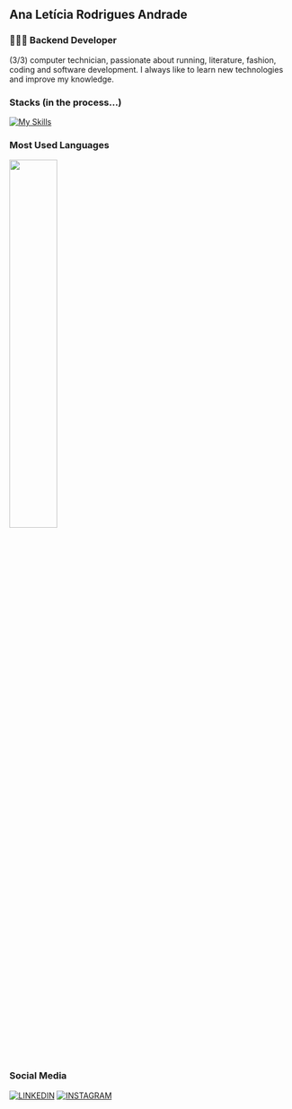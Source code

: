 ## Ana Letícia Rodrigues Andrade

### 👩🏻‍💻 Backend Developer
(3/3) computer technician, passionate about running, literature, fashion, coding and software development. I always like to learn new technologies and improve my knowledge.

### Stacks (in the process...)
[![My Skills](https://skillicons.dev/icons?i=py,flask,fastapi,postman,postgres,mongodb,git)](https://skillicons.dev)

### Most Used Languages
<p align="left">
  <img width="41%" src="https://github-readme-stats.vercel.app/api/top-langs/?username=leticiaandrade-ar&layout=compact&hide_border=true&title_color=00ff99&text_color=ffffff&bg_color=0d1117" />
</p>

### Social Media
[![LINKEDIN](https://go-skill-icons.vercel.app/api/icons?i=linkedin)](https://www.linkedin.com/in/let%C3%ADcia-andrade-b11339380/)
[![INSTAGRAM](https://skillicons.dev/icons?i=instagram)](https://www.instagram.com/leandrde_/)

